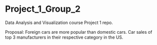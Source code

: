 # Project_1_Group_2
Data Analysis and Visualization course Project 1 repo.  

Proposal:
Foreign cars are more popular than domestic cars. 
Car sales of top 3 manufacturers in their respective category in the US.  

